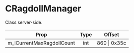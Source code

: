 # CRagdollManager

Class server-side.

|Prop|Type|Offset|
|---|:-:|:-:|
|m_iCurrentMaxRagdollCount|int|860 \| 0x35c|
